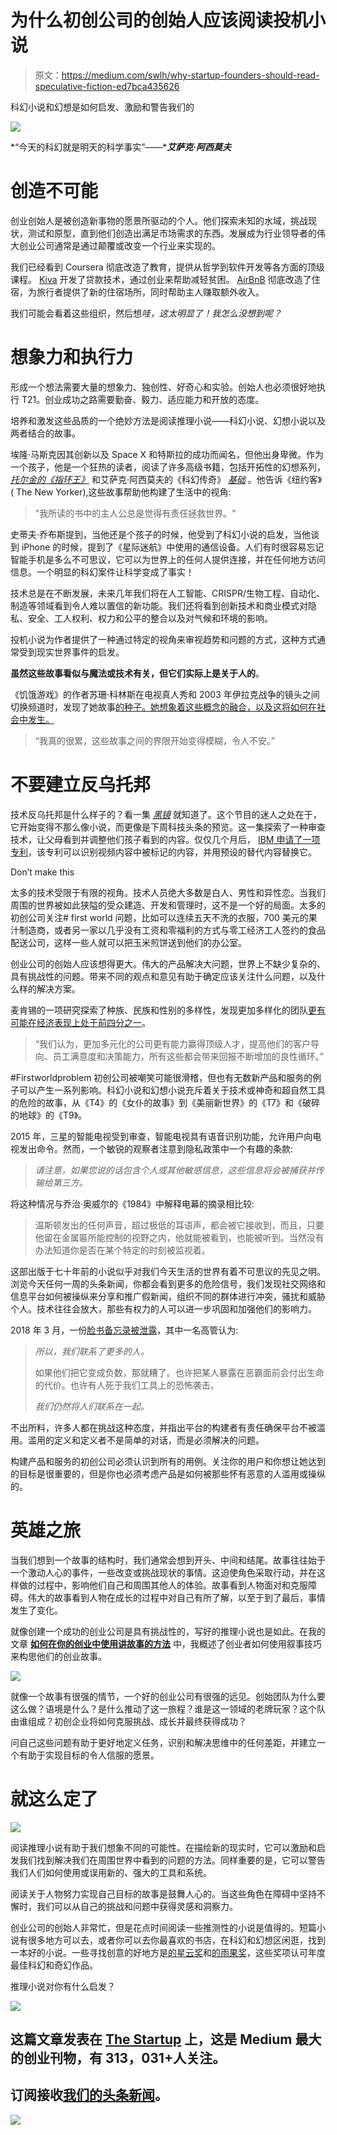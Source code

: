 # 为什么初创公司的创始人应该阅读投机小说

> 原文：<https://medium.com/swlh/why-startup-founders-should-read-speculative-fiction-ed7bca435626>

科幻小说和幻想是如何启发、激励和警告我们的

![](img/0c115427ed9007a094d1026e4104fbd1.png)

*“今天的科幻就是明天的科学事实”——****艾萨克·阿西莫夫***

# **创造不可能**

创业创始人是被创造新事物的愿景所驱动的个人。他们探索未知的水域，挑战现状，测试和原型，直到他们创造出满足市场需求的东西。发展成为行业领导者的伟大创业公司通常是通过颠覆或改变一个行业来实现的。

我们已经看到 Coursera 彻底改造了教育，提供从哲学到软件开发等各方面的顶级课程。 [Kiva](https://www.kiva.org/) 开发了贷款技术，通过创业来帮助减轻贫困。 [AirBnB](https://www.airbnb.com/) 彻底改造了住宿，为旅行者提供了新的住宿场所，同时帮助主人赚取额外收入。

我们可能会看着这些组织，然后想*哇，这太明显了！我怎么没想到呢？*

# **想象力和执行力**

形成一个想法需要大量的想象力、独创性、好奇心和实验。创始人也必须很好地执行 T21。创业成功之路需要勤奋、毅力、适应能力和开放的态度。

培养和激发这些品质的一个绝妙方法是阅读推理小说——科幻小说、幻想小说以及两者结合的故事。

埃隆·马斯克因其创新以及 Space X 和特斯拉的成功而闻名，但他出身卑微。作为一个孩子，他是一个狂热的读者，阅读了许多高级书籍，包括开拓性的幻想系列， [*托尔金的《指环王》*](https://www.goodreads.com/book/show/33.The_Lord_of_the_Rings) 和艾萨克·阿西莫夫的《科幻传奇》 [*基础*](https://www.goodreads.com/book/show/46654.The_Foundation_Trilogy?ac=1&from_search=true) 。他告诉《纽约客》( The New Yorker),这些故事帮助他构建了生活中的视角:

> "我所读的书中的主人公总是觉得有责任拯救世界。"

史蒂夫·乔布斯提到，当他还是个孩子的时候，他受到了科幻小说的启发，当他谈到 iPhone 的时候，提到了《星际迷航》中使用的通信设备。人们有时很容易忘记智能手机是多么不可思议，它可以为世界上的任何人提供连接，并在任何地方访问信息。一个明显的科幻案件让科学变成了事实！

技术总是在不断发展，未来几年我们将在人工智能、CRISPR/生物工程、自动化、制造等领域看到令人难以置信的新功能。我们还将看到创新技术和商业模式对隐私、安全、工人权利、权力和公平的整合以及对气候和环境的影响。

投机小说为作者提供了一种通过特定的视角来审视趋势和问题的方式，这种方式通常受到现实世界事件的启发。

**虽然这些故事看似与魔法或技术有关，但它们实际上是关于人的**。

《饥饿游戏》的作者苏珊·科林斯在电视真人秀和 2003 年伊拉克战争的镜头之间切换频道时，发现了她故事[的种子。她想象着这些概念的融合，以及这将如何在社会中发生。](https://www.slj.com/2008/09/interviews/under-cover/a-killer-story-an-interview-with-suzanne-collins-author-of-the-hunger-games/#_)

> “我真的很累，这些故事之间的界限开始变得模糊，令人不安。”

# **不要建立反乌托邦**

技术反乌托邦是什么样子的？看一集 [*黑镜*](https://www.netflix.com/ca/title/70264888) 就知道了。这个节目的迷人之处在于，它开始变得不那么像小说，而更像是下周科技头条的预览。这一集探索了一种审查技术，让父母看到并调整他们孩子看到的内容。仅仅几个月后， [IBM 申请了一项专利](https://next.reality.news/news/ibms-visual-censor-patent-is-ar-nightmare-black-mirror-warned-us-about-0183812/)，该专利可以识别视频内容中被标记的内容，并用预设的替代内容替换它。

Don’t make this

太多的技术受限于有限的视角。技术人员绝大多数是白人、男性和异性恋。当我们周围的世界被如此狭隘的受众建造、开发和管理时，这不是一个好的局面。太多的初创公司关注# first world 问题，比如可以连续五天不洗的衣服，700 美元的果汁制造商，或者另一家以几乎没有工资和零福利的方式与零工经济工人签约的食品配送公司，这样一些人就可以把玉米煎饼送到他们的办公室。

创业公司的创始人应该想得更大。伟大的产品解决大问题，世界上不缺少复杂的、具有挑战性的问题。带来不同的观点和意见有助于确定应该关注什么问题，以及什么样的解决方案。

麦肯锡的一项研究探索了种族、民族和性别的多样性，发现更加多样化的团队[更有可能在经济表现上处于前四分之一](http://www.mckinsey.com/business-functions/organization/our-insights/why-diversity-matters)。

> “我们认为，更加多元化的公司更有能力赢得顶级人才，提高他们的客户导向、员工满意度和决策能力，所有这些都会带来回报不断增加的良性循环。”

#Firstworldproblem 初创公司被嘲笑可能很滑稽，但也有无数新产品和服务的例子可以产生一系列影响。科幻小说和幻想小说充斥着关于技术或神奇和超自然工具的危险的故事，从《T4》的《女仆的故事》到《美丽新世界》的《T7》和《破碎的地球》的《T9》。

2015 年，三星的智能电视受到审查，智能电视具有语音识别功能，允许用户向电视发出命令。然而，一个敏锐的观察者注意到隐私政策中一个有趣的条款:

> *请注意，如果您说的话包含个人或其他敏感信息，这些信息将会被捕获并传输给第三方。*

将这种情况与乔治·奥威尔的《1984》中解释电幕的摘录相比较:

> 温斯顿发出的任何声音，超过极低的耳语声，都会被它接收到，而且，只要他留在金属匾所能控制的视野之内，他就能被看到，也能被听到。当然没有办法知道你是否在某个特定的时刻被监视着。

这部出版于七十年前的小说似乎对我们今天生活的世界有着不可思议的先见之明。浏览今天任何一周的头条新闻，你都会看到更多的危险信号，我们发现社交网络和信息平台如何被操纵来分享和推广假新闻，组织不同的群体进行冲突，骚扰和威胁个人。技术往往会放大，那些有权力的人可以进一步巩固和加强他们的影响力。

2018 年 3 月，一份[脸书备忘录被泄露](http://www.bbc.com/news/technology-43594959)，其中一名高管认为:

> *所以，我们联系了更多的人。*
> 
> 如果他们把它变成负数，那就糟了。也许把某人暴露在恶霸面前会付出生命的代价。也许有人死于我们工具上的恐怖袭击。
> 
> *我们仍然将人们联系在一起。*

不出所料，许多人都在挑战这种态度，并指出平台的构建者有责任确保平台不被滥用。滥用的定义和定义者不是简单的对话，而是必须解决的问题。

构建产品和服务的初创公司必须认识到所有的用例。关注你的用户和你想让她达到的目标是很重要的，但是你也必须考虑产品是如何被那些怀有恶意的人滥用或操纵的。

# **英雄之旅**

当我们想到一个故事的结构时，我们通常会想到开头、中间和结尾。故事往往始于一个激动人心的事件，一些改变或挑战现状的事情。这迫使角色采取行动，并在这样做的过程中，影响他们自己和周围其他人的体验。故事看到人物面对和克服障碍。伟大的故事看到人物在成长的过程中对自己有所了解，以至于到了最后，事情发生了变化。

就像创建一个成功的创业公司是具有挑战性的，写好的推理小说也是如此。在我的文章 [**如何在你的创业中使用讲故事的方法**](/swlh/how-to-use-storytelling-in-your-startup-d8b57db375fd) 中，我概述了创业者如何使用叙事技巧来构思他们的创业故事。

![](img/e154eb5d7ccc782a60201feab1aa4b8d.png)

就像一个故事有很强的情节，一个好的创业公司有很强的远见。创始团队为什么要这么做？语境是什么？是什么推动了这一旅程？谁是这一领域的老牌玩家？这个队由谁组成？初创企业将如何克服挑战、成长并最终获得成功？

问自己这些问题有助于更好地定义任务，识别和解决思维中的任何差距，并建立一个有助于实现目标的令人信服的愿景。

# **就这么定了**

![](img/0f00bd270f2488978bcdab76f43cd317.png)

阅读推理小说有助于我们想象不同的可能性。在描绘新的现实时，它可以激励和启发我们找到解决我们在周围世界中看到的问题的方法。同样重要的是，它可以警告我们人们如何使用或误用新的、强大的工具和系统。

阅读关于人物努力实现自己目标的故事是鼓舞人心的。当这些角色在障碍中坚持不懈时，我们可以从自己的挑战和问题中获得灵感和洞察力。

创业公司的创始人非常忙，但是花点时间阅读一些推测性的小说是值得的。短篇小说有很多地方可以去，或者你可以去你最喜欢的书店，在科幻和幻想区闲逛，找到一本好的小说。一些寻找创意的好地方是[的星云奖](https://nebulas.sfwa.org/)和[的雨果奖](http://www.thehugoawards.org/)，这些奖项认可年度最佳科幻和奇幻作品。

推理小说对你有什么启发？

[![](img/308a8d84fb9b2fab43d66c117fcc4bb4.png)](https://medium.com/swlh)

## 这篇文章发表在 [The Startup](https://medium.com/swlh) 上，这是 Medium 最大的创业刊物，有 313，031+人关注。

## 订阅接收[我们的头条新闻](http://growthsupply.com/the-startup-newsletter/)。

[![](img/b0164736ea17a63403e660de5dedf91a.png)](https://medium.com/swlh)